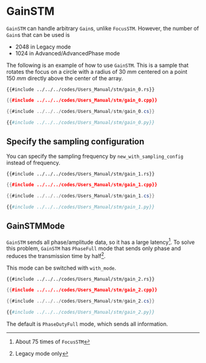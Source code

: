 # GainSTM

`GainSTM` can handle arbitrary `Gain`s, unlike `FocusSTM`.
However, the number of `Gain`s that can be used is
- 2048 in Legacy mode
- 1024 in Advanced/AdvancedPhase mode

The following is an example of how to use `GainSTM`.
This is a sample that rotates the focus on a circle with a radius of $\SI{30}{mm}$ centered on a point $\SI{150}{mm}$ directly above the center of the array.

```rust,edition2021
{{#include ../../../codes/Users_Manual/stm/gain_0.rs}}
```

```cpp
{{#include ../../../codes/Users_Manual/stm/gain_0.cpp}}

```

```cs
{{#include ../../../codes/Users_Manual/stm/gain_0.cs}}
```

```python
{{#include ../../../codes/Users_Manual/stm/gain_0.py}}
```

## Specify the sampling configuration

You can specify the sampling frequency by `new_with_sampling_config` instead of frequency.

```rust,edition2021
{{#include ../../../codes/Users_Manual/stm/gain_1.rs}}
```

```cpp
{{#include ../../../codes/Users_Manual/stm/gain_1.cpp}}
```

```cs
{{#include ../../../codes/Users_Manual/stm/gain_1.cs}}
```

```python
{{#include ../../../codes/Users_Manual/stm/gain_1.py}}
```

## GainSTMMode

`GainSTM` sends all phase/amplitude data, so it has a large latency[^fn_gain_seq].
To solve this problem, `GainSTM` has `PhaseFull` mode that sends only phase and reduces the transmission time by half[^phase_half].

This mode can be switched with `with_mode`.

```rust,edition2021
{{#include ../../../codes/Users_Manual/stm/gain_2.rs}}
```

```cpp
{{#include ../../../codes/Users_Manual/stm/gain_2.cpp}}
```

```cs
{{#include ../../../codes/Users_Manual/stm/gain_2.cs}}
```

```python
{{#include ../../../codes/Users_Manual/stm/gain_2.py}}
```

The default is `PhaseDutyFull` mode, which sends all information.

[^fn_gain_seq]: About 75 times of `FocusSTM`

[^phase_half]: Legacy mode only

